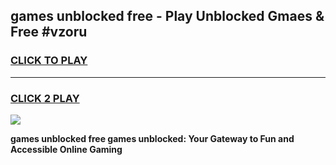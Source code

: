 
## games unblocked free - Play Unblocked Gmaes & Free #vzoru
<h3>
<a href="https://news.freeplayer.one?title=games_unblocked_free&ref=03M">CLICK TO PLAY</a></h3>
<hr>

<h3>
<a href="https://news.freeplayer.one?title=games_unblocked_free&ref=03M">CLICK 2 PLAY</a>
  
</h3>

<a href="https://news.freeplayer.one?title=games_unblocked_free&ref=03M"><img src="https://clearcache.store/games.png"></a>


**games unblocked free games unblocked: Your Gateway to Fun and Accessible Online Gaming**
